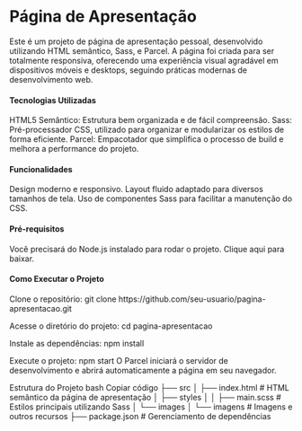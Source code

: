 <h1>Página de Apresentação</h1>
Este é um projeto de página de apresentação pessoal, desenvolvido utilizando HTML semântico, Sass, e Parcel. A página foi criada para ser totalmente responsiva, oferecendo uma experiência visual agradável em dispositivos móveis e desktops, seguindo práticas modernas de desenvolvimento web.

<h4>Tecnologias Utilizadas</h4>
HTML5 Semântico: Estrutura bem organizada e de fácil compreensão.
Sass: Pré-processador CSS, utilizado para organizar e modularizar os estilos de forma eficiente.
Parcel: Empacotador que simplifica o processo de build e melhora a performance do projeto.<br>
<h4>Funcionalidades</h4>
Design moderno e responsivo.
Layout fluido adaptado para diversos tamanhos de tela.
Uso de componentes Sass para facilitar a manutenção do CSS.
<h4>Pré-requisitos</h4>
Você precisará do Node.js instalado para rodar o projeto. Clique aqui para baixar.

<h4>Como Executar o Projeto</h4>
Clone o repositório:
git clone https://github.com/seu-usuario/pagina-apresentacao.git

Acesse o diretório do projeto:
cd pagina-apresentacao

Instale as dependências:
npm install

Execute o projeto:
npm start
O Parcel iniciará o servidor de desenvolvimento e abrirá automaticamente a página em seu navegador.

Estrutura do Projeto
bash
Copiar código
├── src
│   ├── index.html        # HTML semântico da página de apresentação
│   ├── styles
│   │   ├── main.scss     # Estilos principais utilizando Sass
│   └── images
│       └── imagens       # Imagens e outros recursos
├── package.json          # Gerenciamento de dependências
